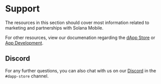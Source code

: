 # Support

The resources in this section should cover most information related to marketing and partnerships with Solana Mobile.

For other resources, view our documenation regarding the [dApp Store](/dapp-publishing/intro) or [App Development](/getting-started/development-setup).

## Discord

For any further questions, you can also chat with us on our [Discord](https://discord.gg/solanamobile) in the `#dapp-store` channel.
